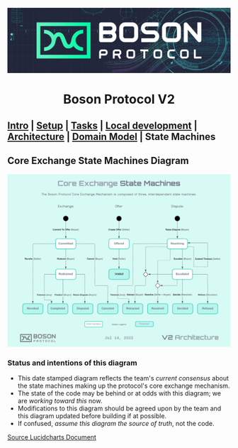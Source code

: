 [![banner](images/banner.png)](https://bosonprotocol.io)

<h1 align="center">Boson Protocol V2</h1>

## [Intro](../README.md) | [Setup](setup.md) | [Tasks](tasks.md) | [Local development](local-development.md) | [Architecture](architecture.md) | [Domain Model](domain.md) | State Machines

## Core Exchange State Machines Diagram
![State Machines](images/Boson_Protocol_V2_-_State_Machines.png)

### Status and intentions of this diagram
* This date stamped diagram reflects the team's _current consensus_ about the state machines making up the protocol's core exchange mechanism.
* The state of the code may be behind or at odds with this diagram; we are _working toward this_ now. 
* Modifications to this diagram should be agreed upon by the team and this diagram updated before building if at possible.
* If confused, _assume this diagram the source of truth_, not the code.

[Source Lucidcharts Document](https://lucid.app/lucidchart/dc6bda67-0f44-4b02-889c-2f9372d437f2/edit?viewport_loc=-452%2C-129%2C2665%2C1392%2C0_0&invitationId=inv_e4012fa7-b379-4fa8-ba9e-30bc8aefa84c#)